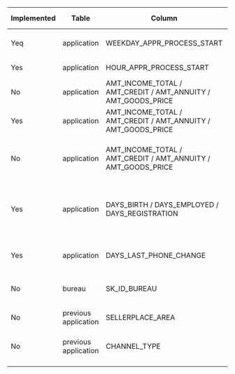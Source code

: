 | Implemented | Table                | Column                                                        | Idea                                                         | Why?                                                                  | Measured Improvement |
| ----------- | -------------------- | ------------------------------------------------------------- | ------------------------------------------------------------ | --------------------------------------------------------------------- | -------------------- |
| Yeq         | application          | WEEKDAY_APPR_PROCESS_START                                    | Project Monday ... Sunday on a circle                        | Model should know that after Sunday there is Monday.                  | Weak                 |
| Yes         | application          | HOUR_APPR_PROCESS_START                                       | Project 0 ..< 24 hour on a circle                            | Model should know that after 23h there is 0h.                         |                      |
| No          | application          | AMT_INCOME_TOTAL / AMT_CREDIT / AMT_ANNUITY / AMT_GOODS_PRICE | Bucket into high/med/low                                     |                                                                       |                      |
| Yes         | application          | AMT_INCOME_TOTAL / AMT_CREDIT / AMT_ANNUITY / AMT_GOODS_PRICE | Ratio CREDIT / INCOME ...                                    |                                                                       | Top predictive power |
| No          | application          | AMT_INCOME_TOTAL / AMT_CREDIT / AMT_ANNUITY / AMT_GOODS_PRICE | Rescale RobustScaler or StandardScaler or MinMaxScaler       |                                                                       |                      |
| Yes         | application          | DAYS_BIRTH / DAYS_EMPLOYED / DAYS_REGISTRATION                | Rescale in years or months, special case unemployed = 365243 |                                                                       | Top predictive power |
| Yes         | application          | DAYS_LAST_PHONE_CHANGE                                        | Rescale in years or months, 0 == no phone?                   |                                                                       | Top predictive power |
| No          | bureau               | SK_ID_BUREAU                                                  | Add the average SK_ID_BUREAU                                 | Leak?       https://www.kaggle.com/kailex/tidy-xgb/code               |                      |
| No          | previous application | SELLERPLACE_AREA                                              | CountVectorize the sellerplace_area                          |                                                                       |                      |
| No          | previous application | CHANNEL_TYPE                                                  | CountVectorize the channel_type                              |                                                                       |                      |
|             |                      |                                                               |                                                              |                                                                       |                      |
|             |                      |                                                               |                                                              |                                                                       |                      |
